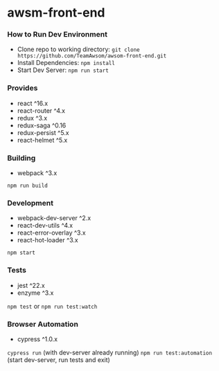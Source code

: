 # awsm-front-end

<!--     "precommit": "node tools upstream && npm run lint && npm run lint:styles && npm test",  -->
### 


### How to Run Dev Environment
- Clone repo to working directory: ```git clone https://github.com/TeamAwsom/awsom-front-end.git```
- Install Dependencies: ```npm install```
- Start Dev Server: ```npm run start```


### Provides
- react ^16.x
- react-router ^4.x
- redux ^3.x
- redux-saga ^0.16
- redux-persist ^5.x
- react-helmet ^5.x

### Building
- webpack ^3.x

`npm run build`

### Development
- webpack-dev-server ^2.x
- react-dev-utils ^4.x
- react-error-overlay ^3.x
- react-hot-loader ^3.x

`npm start`

### Tests
- jest ^22.x
- enzyme ^3.x

`npm test` or `npm run test:watch`

### Browser Automation
- cypress ^1.0.x

`cypress run` (with dev-server already running)
`npm run test:automation` (start dev-server, run tests and exit)